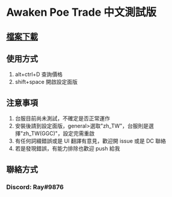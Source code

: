 # Awaken Poe Trade 中文測試版
## [檔案下載](https://github.com/hray3182/awakened-poe-trade/releases/tag/v3.17.10004.1)

## 使用方式
1. alt+ctrl+D 查詢價格
2. shift+space 開啟設定面版

## 注意事項
1. 台服目前尚未測試，不確定是否正常運作
2. 安裝後請到設定面版，general>選取"zh_TW"，台服則是選擇"zh_TW(GGC)"，設定完需重啟
3. 有任何詞綴錯誤或是 UI 翻譯有意見，歡迎開 issue 或是 DC 聯絡
4. 若是發現錯誤，有能力排除也歡迎 push 給我

## 聯絡方式
### Discord: Ray#9876


